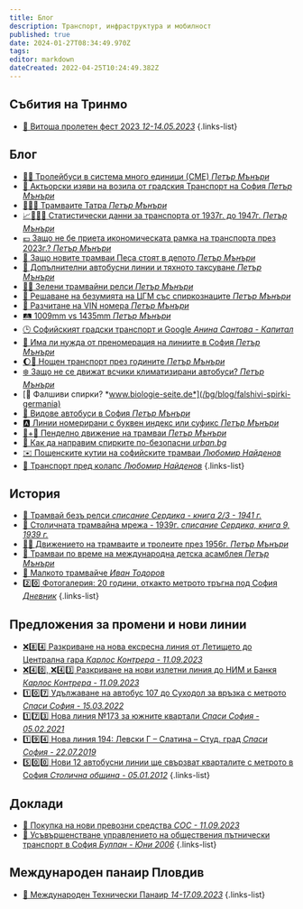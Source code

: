 ```yaml
---
title: Блог
description: Транспорт, инфраструктура и мобилност
published: true
date: 2024-01-27T08:34:49.970Z
tags: 
editor: markdown
dateCreated: 2022-04-25T10:24:49.382Z
---
```


## Събития на Тринмо 

- [:tada: Витоша пролетен фест 2023 *12-14.05.2023*](/bg/blog/2023-vitosha-proleten-fest)
{.links-list}



## Блог
- [:trolleybus::trolleybus: Тролейбуси в система много единици (СМЕ) *Петър Мънъри*](/bg/blog//trolleybusi-v-sme) 
- [:movie_camera: Актьорски изяви на возила от градския Транспорт на София *Петър Мънъри*](/bg/blog/sofia-public-transport-in-movies)
- [:train::czech_republic:  Трамваите Татра *Петър Мънъри*](/bg/blog/tatra-trams)
- [:chart_with_upwards_trend::train::bus::trolleybus:  Статистически данни за транспорта от 1937г. до 1947г. *Петър Мънъри*](/bg/blog/statisticheski-danni-transport)
- [:euro: Защо не бе приета икономическата рамка на транспорта през 2023г.? *Петър Мънъри*](/bg/blog/ikonomicheska-ramka-2023)
- [:train: Защо новите трамваи Песа стоят в депото *Петър Мънъри*](/bg/blog/pesa-trams-depot)
- [:bus: Допълнителни автобусни линии и тяхното таксуване *Петър Мънъри*](/bg/blog/additional-bus-lines)
- [:herb::train: Зелени трамвайни релси *Петър Мънъри*](/bg/blog/green-tram-tracks)
- [:busstop: Решаване на безумията на ЦГМ със спиркознаците *Петър Мънъри*](/bg/blog/spirkoznaci-problem-cgm)
- [:1234: Разчитане на VIN номера *Петър Мънъри*](/bg/blog/VIN)
- [:railway_track: 1009mm vs 1435mm *Петър Мънъри*](/bg/blog/1009-vs-1435)
- [:clock3: Софийският градски транспорт и Google *Анина Сантова - Капитал*](/bg/blog/sofia-public-transport-and-google)
- [:1234: Има ли нужда от преномерация на линиите в София *Петър Мънъри*](/bg/blog/prenomerirane-na-linii)
- [:moon::bus: Нощен транспорт през годините *Петър Мънъри*](/bg/blog/noshten-transport-prez-godinite)
- [:snowflake: Защо не се движат всчики климатизирани автобуси? *Петър Мънъри*](/bg/blog/klimatizirani-avtobusi)
- [:busstop: Фалшиви спирки? *www.biologie-seite.de*](/bg/blog/falshivi-spirki-germania)
- [:bus: Видове автобуси в София *Петър Мънъри*](/bg/blog/vidove-avtobusi)
- [:a: Линии номерирани с буквен индекс или  суфикс *Петър Мънъри*](/bg/blog/linii-s-bukvi)
- [:train:+:train: Пенделно движение на трамваи *Петър Мънъри*](/bg/blog/pendelno-dvijenie-na-tramvai)
- [:busstop: Как да направим спирките по-безопасни *urban.bg*](/bg/blog/kak-da-napravim-spirkite-po-bezopasni)
- [:envelope: Пощенските кутии на софийските трамваи *Любомир Найденов*](/bg/blog/e-mail-vs-tram-mail)
- [:memo: Транспорт пред колапс *Любомир Найденов*](/bg/blog/transport-pred-kolaps)
{.links-list}

## История
- [:trolleybus: Трамвай безъ релси *списание Сердика - книга 2/3 - 1941 г.*](/bg/blog/tramvai-bez-relsi)
- [:train: Столичната трамвайна мрежа - 1939г. *списание Сердика, книга 9, 1939 г.*](/bg/blog/stolichnata-tramvaina-mreja-1939)
- [:trolleybus::train: Движението на трамваите и тролеите през 1956г. *Петър Мънъри*](/bg/blog/trams-and-trolleybuses-sofia-1956)
- [:bell: Трамваи по време на международна детска асамблея  *Петър Мънъри*](/bg/blog/detska-asambleya)
- [:train: Малкото трамвайче *Иван Тодоров*](/bg/blog/malkoto-tramvaiche)
- [:two::zero: Фотогалерия: 20 години, откакто метрото тръгна под София *Дневник*](/bg/blog/20-godini-metro)
{.links-list}


## Предложения за промени и нови линии
- [:x::eight::four: Разкриване на нова ексресна линия от Летището до Централна гара *Карлос Контрера - 11.09.2023*](/bg/blog/letishte-sofia-x84)
- [:x::four::zero:, :x::four::three: Разкриване на нови излетни линия до НИМ и Банкя *Карлос Контрера - 11.09.2023*](/bg/blog/izletni-linii-x40-x43)
- [:one::zero::seven: Удължаване на автобус 107 до Суходол за връзка с метрото *Спаси София - 15.03.2022*](/bg/blog/spasi-sofia-107)
- [:one::seven::three: Нова линия №173 за южните квартали *Спаси София - 05.02.2021*](/bg/blog/spasi-sofia-173)
- [:one::nine::four: Нова линия 194: Левски Г – Слатина – Студ. град *Спаси София - 22.07.2019*](/bg/blog/spasi-sofia-194)
- [:five::zero::zero: Нови 12 автобусни линии ще свързват кварталите с метрото в София *Столична община - 05.01.2012*](/bg/blog/novi-linii-500)
{.links-list}



## Доклади
- [:bus: Покупка на нови превозни средства *СОС - 11.09.2023*](/bg/blog/2023-novi-avtobusi)
- [:memo: Усъвършенстване управлението на обществения пътнически транспорт в София *Булпан - Юни 2006*](/bg/blog/2006-bulplan-upravlenie-obshtestven-transport)
{.links-list}


## Международен панаир Пловдив

- [:bus: Mеждународен Технически Панаир *14-17.09.2023*](/bg/blog/2023-plovdiv-fair)
{.links-list}
